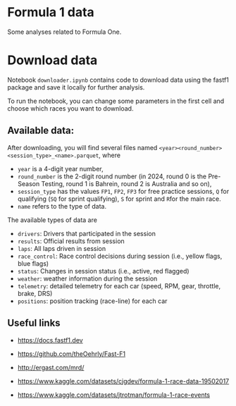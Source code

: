 # Formula 1 data

Some analyses related to Formula One.

# Download data

Notebook `downloader.ipynb` contains code to download data using the fastf1 package and save it locally for further analysis.

To run the notebook, you can change some parameters in the first cell and choose which races you want to download.

## Available data:

After downloading, you will find several files named `<year><round_number><session_type>_<name>.parquet`, where 

* `year` is a 4-digit year number,
* `round_number` is the 2-digit round number (in 2024, round 0 is the Pre-Season Testing, round 1 is Bahrein, round 2 is Australia and so on),
* `session_type` has the values `FP1`, `FP2`, `FP3` for free practice sessions, `Q` for qualifying (`SQ` for sprint qualifying), `S` for sprint and `R`for the main race.
* `name` refers to the type of data.

The available types of data are

* `drivers`: Drivers that participated in the session
* `results`: Official results from session
* `laps`: All laps driven in session
* `race_control`: Race control decisions during session (i.e., yellow flags, blue flags)
* `status`: Changes in session status (i.e., active, red flagged)
* `weather`: weather information during the session
* `telemetry`: detailed telemetry for each car (speed, RPM, gear, throttle, brake, DRS)
* `positions`: position tracking (race-line) for each car


## Useful links

* https://docs.fastf1.dev

* https://github.com/theOehrly/Fast-F1

* http://ergast.com/mrd/

* https://www.kaggle.com/datasets/cjgdev/formula-1-race-data-19502017

* https://www.kaggle.com/datasets/jtrotman/formula-1-race-events
